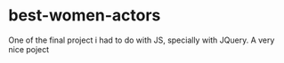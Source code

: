 # best-women-actors
One of the final project i had to do with JS, specially with JQuery.
A very nice poject

